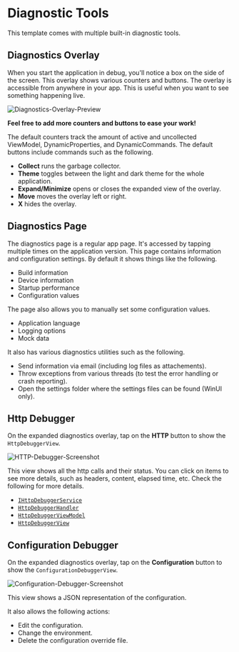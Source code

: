 # Diagnostic Tools

This template comes with multiple built-in diagnostic tools.

## Diagnostics Overlay
When you start the application in debug, you'll notice a box on the side of the screen.
This overlay shows various counters and buttons.
The overlay is accessible from anywhere in your app.
This is useful when you want to see something happening live.

![Diagnostics-Overlay-Preview](https://user-images.githubusercontent.com/39710855/264691340-dbc9d137-a199-4969-94d7-7dd430e08da7.gif)

**Feel free to add more counters and buttons to ease your work!**

The default counters track the amount of active and uncollected ViewModel, DynamicProperties, and DynamicCommands.
The default buttons include commands such as the following.
- **Collect** runs the garbage collector.
- **Theme** toggles between the light and dark theme for the whole application.
- **Expand/Minimize** opens or closes the expanded view of the overlay.
- **Move** moves the overlay left or right.
- **X** hides the overlay.

## Diagnostics Page
The diagnostics page is a regular app page.
It's accessed by tapping multiple times on the application version.
This page contains information and configuration settings.
By default it shows things like the following.
- Build information
- Device information
- Startup performance
- Configuration values

The page also allows you to manually set some configuration values.
- Application language
- Logging options
- Mock data

It also has various diagnostics utilities such as the following.
- Send information via email (including log files as attachements).
- Throw exceptions from various threads (to test the error handling or crash reporting).
- Open the settings folder where the settings files can be found (WinUI only).

## Http Debugger

On the expanded diagnostics overlay, tap on the **HTTP** button to show the `HttpDebuggerView`.

![HTTP-Debugger-Screenshot](https://user-images.githubusercontent.com/39710855/264707239-2c9758ee-2d89-42a1-8843-58c3a85710fd.png)

This view shows all the http calls and their status.
You can click on items to see more details, such as headers, content, elapsed time, etc.
Check the following for more details.
- [`IHttpDebuggerService`](..\src\app\TradeZeroApp.Access\Framework\HttpDebugger\IHttpDebuggerService.cs)
- [`HttpDebuggerHandler`](..\src\app\TradeZeroApp.Access\Framework\HttpDebugger\HttpDebuggerHandler.cs)
- [`HttpDebuggerViewModel`](..\src\app\TradeZeroApp.Presentation\ViewModels\Diagnostics\HttpDebugger\HttpDebuggerViewModel.cs)
- [`HttpDebuggerView`](..\src\app\TradeZeroApp.Shared.Views\Content\Diagnostics\HttpDebuggerView.xaml)

## Configuration Debugger

On the expanded diagnostics overlay, tap on the **Configuration** button to show the `ConfigurationDebuggerView`.

![Configuration-Debugger-Screenshot](https://user-images.githubusercontent.com/39710855/264707102-bb020245-4d9b-4152-b72a-121344f42ec5.png)

This view shows a JSON representation of the configuration.

It also allows the following actions:
- Edit the configuration.
- Change the environment.
- Delete the configuration override file.